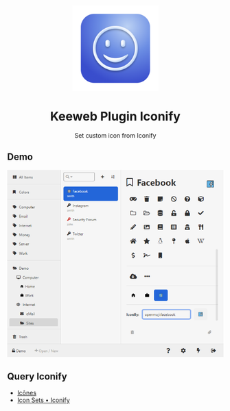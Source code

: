 <p align="center">
    <a href="https://github.com/KeJunMao/keeweb-plugin-iconify">
        <img src="./public/screenshots/logo.png" alt="logo" width='200'/>
    </a>
</p>

<h1 align="center">
Keeweb Plugin Iconify
</h1>

<p align="center">
Set custom icon from Iconify
<p>

## Demo

<p align="center">
    <img src="./public/screenshots/demo.png" alt="demo" width='600'/>
</p>

## Query Iconify

- [Icônes](https://icones.netlify.app/)
- [Icon Sets • Iconify](https://icon-sets.iconify.design)
